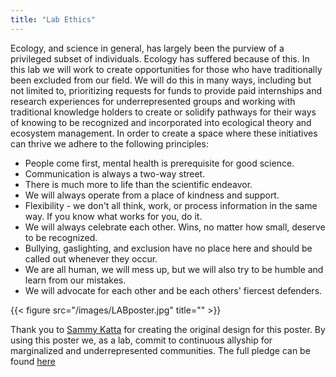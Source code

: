 ```yaml
---
title: "Lab Ethics"
---
```


Ecology, and science in general, has largely been the purview of a privileged subset of individuals. Ecology has suffered because of this. In this lab we will work to create opportunities for those who have traditionally been excluded from our field. We will do this in many ways, including but not limited to, prioritizing requests for funds to provide paid internships and research experiences for underrepresented groups and working with traditional knowledge holders to create or solidify pathways for their ways of knowing to be recognized and incorporated into ecological theory and ecosystem management. In order to create a space where these initiatives can thrive we adhere to the following principles:

+ People come first, mental health is prerequisite for good science. 
+ Communication is always a two-way street.
+ There is much more to life than the scientific endeavor. 
+ We will always operate from a place of kindness and support.
+ Flexibility - we don't all think, work, or process information in the same way. If you know what works for you, do it.
+ We will always celebrate each other. Wins, no matter how small, deserve to be recognized.
+ Bullying, gaslighting, and exclusion have no place here and should be called out whenever they occur. 
+ We are all human, we will mess up, but we will also try to be humble and learn from our mistakes.
+ We will advocate for each other and be each others' fiercest defenders. 


{{< figure src="/images/LABposter.jpg" title="" >}}  

Thank you to <a href="https://sammykatta.com/diversity">Sammy Katta</a> for creating the original design for this poster. By using this poster we, as a lab, commit to  continuous allyship for marginalized and underrepresented communities. The full pledge can be found <a href="https://sammykatta.com/pledge">here</a>